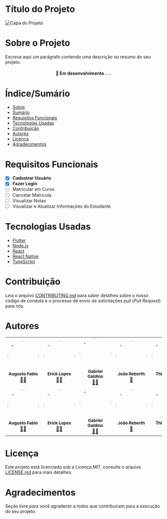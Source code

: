 # Título do Projeto


![Capa do Projeto](https://sistemadeensinoequipe.com.br/wp-content/uploads/2019/07/tec2.jpeg)

# Sobre o Projeto

Escreva aqui um parágrafo contendo uma descrição ou resumo do seu projeto.

<h4 align="center"> 
	🚧  Em desenvolvimento . . .
</h4>

# Índice/Sumário

* [Sobre](#sobre-o-projeto)
* [Sumário](#índice/sumário)
* [Requisitos Funcionais](#requisitos-funcionais)
* [Tecnologias Usadas](#tecnologias-usadas)
* [Contribuição](#contribuição)
* [Autores](#autores)
* [Licença](#licença)
* [Agradecimentos](#agradecimentos)


# Requisitos Funcionais 

- [x] **Cadastrar Usuário**
- [x] **Fazer Login**
- [ ] Matricular em Curso
- [ ] Cancelar Matricula
- [ ] Visualizar Notas
- [ ] Visualizar e Atualizar Informações do Estudante

# Tecnologias Usadas

- [Flutter](https://flutter.dev/)
- [Node.js](https://nodejs.org/en/)
- [React](https://pt-br.reactjs.org/)
- [React Native](https://reactnative.dev/)
- [TypeScript](https://www.typescriptlang.org/)

# Contribuição

Leia o arquivo [CONTRIBUTING.md](CONTRIBUTING.md) para saber detalhes sobre o nosso código de conduta e o processo de envio de solicitações *pull* (*Pull Request*) para nós.

# Autores
<table>
  <tr>
    <td align="center"><a href="https://github.com/aaugvsto"><img style="border-radius: 50%;" src="https://avatars.githubusercontent.com/u/65744013?v=4" width="100px;" alt=""/><br /><sub><b>Augusto Fabio</b></sub></a><br /><a href="https://github.com/aaugvsto" title="Augusto Fabio">👨‍🚀</a></td>
    <td align="center"><a href="https://github.com/ErickVieitas"><img style="border-radius: 50%;" src="https://avatars.githubusercontent.com/u/90138559?v=4" width="100px;" alt=""/><br /><sub><b>Erick Lopes</b></sub></a><br /><a href="https://github.com/ErickVieitas" title="Erick Lopes">👨‍🚀</a></td>
    <td align="center"><a href="https://github.com/GabrielSGaldino"><img style="border-radius: 50%;" src="https://avatars.githubusercontent.com/u/90053550?v=4" width="100px;" alt=""/><br /><sub><b>Gabriel Galdino</b></sub></a><br /><a href="https://github.com/GabrielSGaldino" title="Gabriel Galdino">👨‍🚀</a></td>
    <td align="center"><a href="https://github.com/Reberthjr"><img style="border-radius: 50%;" src="https://avatars.githubusercontent.com/u/89999728?v=4" width="100px;" alt=""/><br /><sub><b>João Reberth</b></sub></a><br /><a href="https://github.com/Reberthjr" title="João Reberth">🚀</a></td>
    <td align="center"><a href="https://github.com/ThiagoLuiis"><img style="border-radius: 50%;" src="https://avatars.githubusercontent.com/u/90219219?v=4" width="100px;" alt=""/><br /><sub><b>Thiago Luis</b></sub></a><br /><a href="https://github.com/ThiagoLuiis" title="Thiago Luis">🚀</a></td>
  </tr>
  <tr>
   <td align="center"><a href="https://github.com/aaugvsto"><img style="border-radius: 50%;" src="https://avatars.githubusercontent.com/u/65744013?v=4" width="100px;" alt=""/><br /><sub><b>Augusto Fabio</b></sub></a><br /><a href="https://github.com/aaugvsto" title="Augusto Fabio">👨‍🚀</a></td>
    <td align="center"><a href="https://github.com/ErickVieitas"><img style="border-radius: 50%;" src="https://avatars.githubusercontent.com/u/90138559?v=4" width="100px;" alt=""/><br /><sub><b>Erick Lopes</b></sub></a><br /><a href="https://github.com/ErickVieitas" title="Erick Lopes">👨‍🚀</a></td>
    <td align="center"><a href="https://github.com/GabrielSGaldino"><img style="border-radius: 50%;" src="https://avatars.githubusercontent.com/u/90053550?v=4" width="100px;" alt=""/><br /><sub><b>Gabriel Galdino</b></sub></a><br /><a href="https://github.com/GabrielSGaldino" title="Gabriel Galdino">👨‍🚀</a></td>
    <td align="center"><a href="https://github.com/Reberthjr"><img style="border-radius: 50%;" src="https://avatars.githubusercontent.com/u/89999728?v=4" width="100px;" alt=""/><br /><sub><b>João Reberth</b></sub></a><br /><a href="https://github.com/Reberthjr" title="João Reberth">🚀</a></td>
    <td align="center"><a href="https://github.com/ThiagoLuiis"><img style="border-radius: 50%;" src="https://avatars.githubusercontent.com/u/90219219?v=4" width="100px;" alt=""/><br /><sub><b>Thiago Luis</b></sub></a><br /><a href="https://github.com/ThiagoLuiis" title="Thiago Luis">🚀</a></td>
  </tr>
</table>

# Licença

Este projeto está licenciado sob a Licença MIT,  consulte o arquivo [LICENSE.md](LICENSE.md) para mais detalhes.

# Agradecimentos

Seção livre para você agradecer a todos que contribuiram para a execução do seu projeto.
